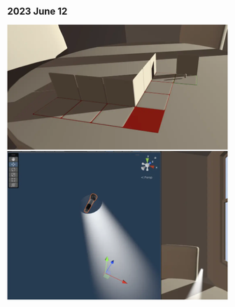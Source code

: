 ## 2023 June 12 

![Cinema4D modules on modules](./img/230612-modules.webp)
![Volumetric light](./img/230612-volumetric-light.webp)